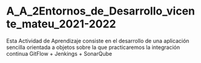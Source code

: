 # A_A_2Entornos_de_Desarrollo_vicente_mateu_2021-2022
Esta Actividad de Aprendizaje consiste en el desarrollo de una aplicación sencilla orientada a objetos sobre la que practicaremos la integración continua GitFlow + Jenkings + SonarQube

